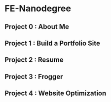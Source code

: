 # FE-Nanodegree

## Project 0 : About Me

## Project 1 : Build a Portfolio Site

## Project 2 : Resume

## Project 3 : Frogger

## Project 4 : Website Optimization
